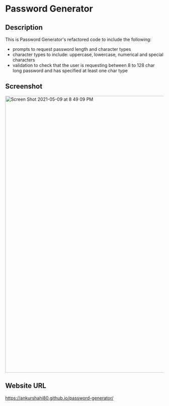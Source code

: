# Password Generator

## Description
This is Password Generator's refactored code to include the following:
 * prompts to request password length and character types
 * character types to include: uppercase, lowercase, numerical and special characters
 * validation to check that the user is requesting between 8 to 128 char long password and has specified at least one char type

## Screenshot
<img width="879" alt="Screen Shot 2021-05-09 at 8 49 09 PM" src="https://user-images.githubusercontent.com/79622822/117592829-1bd91b80-b108-11eb-8231-e222d22a2d42.png">

## Website URL
https://ankurshahi80.github.io/password-generator/
